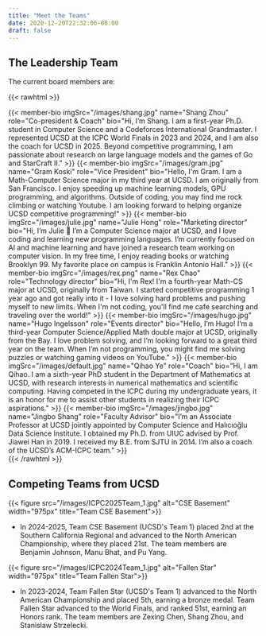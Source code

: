 ```yaml
---
title: "Meet the Teams"
date: 2020-12-20T22:32:06-08:00
draft: false
---
```


## The Leadership Team

The current board members are:

{{< rawhtml >}}

<div class="grid">
{{< member-bio imgSrc="/images/shang.jpg" name="Shang Zhou" role="Co-president & Coach" bio="Hi, I’m Shang. I am a first-year Ph.D. student in Computer Science and a Codeforces International Grandmaster. I represented UCSD at the ICPC World Finals in 2023 and 2024, and I am also the coach for UCSD in 2025. Beyond competitive programming, I am passionate about research on large language models and the games of Go and StarCraft II." >}}
{{< member-bio imgSrc="/images/gram.jpg" name="Gram Koski" role="Vice President" bio="Hello, I'm Gram. I am a Math-Computer Science major in my third year at UCSD. I am originally from San Francisco. I enjoy speeding up machine learning models, GPU programming, and algorithms. Outside of coding, you may find me rock climbing or watching Youtube. I am looking forward to helping organize UCSD competitive programming!" >}}
{{< member-bio imgSrc="/images/julie.jpg" name="Julie Hong" role="Marketing director" bio="Hi, I’m Julie 👋 I’m a Computer Science major at UCSD, and I love coding and learning new programming languages. I’m currently focused on AI and machine learning and have joined a research team working on computer vision. In my free time, I enjoy reading books or watching Brooklyn 99. My favorite place on campus is Franklin Antonio Hall." >}}
{{< member-bio imgSrc="/images/rex.png" name="Rex Chao" role="Technology director" bio="Hi, I'm Rex! I'm a fourth-year Math-CS major at UCSD, originally from Taiwan. I started competitive programming 1 year ago and got really into it - I love solving hard problems and pushing myself to new limits. When I'm not coding, you'll find me cafe searching and traveling over the world!" >}}
{{< member-bio imgSrc="/images/hugo.jpg" name="Hugo Ingelsson" role="Events director" bio="Hello, I’m Hugo! I’m a third-year Computer Science/Applied Math double major at UCSD, originally from the Bay. I love problem solving, and I’m looking forward to a great third year on the team. When I’m not programming, you might find me solving puzzles or watching gaming videos on YouTube." >}}
{{< member-bio imgSrc="/images/default.jpg" name="Qihao Ye" role="Coach" bio="Hi, I am Qihao. I am a sixth-year PhD student in the Department of Mathematics at UCSD, with research interests in numerical mathematics and scientific computing. Having competed in the ICPC during my undergraduate years, it is an honor for me to assist other students in realizing their ICPC aspirations." >}}
{{< member-bio imgSrc="/images/jingbo.jpg" name="Jingbo Shang" role="Faculty Advisor" bio="I’m an Associate Professor at UCSD jointly appointed by Computer Science and Halıcıoğlu Data Science Institute. I obtained my Ph.D. from UIUC advised by Prof. Jiawei Han in 2019. I received my B.E. from SJTU in 2014. I’m also a coach of the UCSD’s ACM-ICPC team." >}}
</div>
{{< /rawhtml >}}


## Competing Teams from UCSD

{{< figure src="/images/ICPC2025Team_1.jpg" alt="CSE Basement" width="975px" title="Team CSE Basement">}}

- In 2024-2025, Team CSE Basement (UCSD's Team 1) placed 2nd at the Southern California Regional and advanced to the North American Championship, where they placed 21st. The team members are Benjamin Johnson, Manu Bhat, and Pu Yang.

{{< figure src="/images/ICPC2024Team_1.jpg" alt="Fallen Star" width="975px" title="Team Fallen Star">}}

- In 2023-2024, Team Fallen Star (UCSD's Team 1) advanced to the North American Championship and placed 5th, earning a bronze medal. Team Fallen Star advanced to the World Finals, and ranked 51st, earning an Honors rank. The team members are Zexing Chen, Shang Zhou, and Stanislaw Strzelecki.
